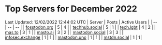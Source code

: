 # Top Servers for December 2022
Last Updated: 12/02/2022 12:44:02 UTC
| Server | Posts | Active Users |
| -- | -- | -- |
| [fosstodon.org](https://fosstodon.org/tags/PowerShell) | 5 | 4 |
| [techhub.social](https://techhub.social/tags/PowerShell) | 5 | 1 |
| [tech.lgbt](https://tech.lgbt/tags/PowerShell) | 4 | 2 |
| [mas.to](https://mas.to/tags/PowerShell) | 3 | 1 |
| [masto.ai](https://masto.ai/tags/PowerShell) | 3 | 2 |
| [mastodon.social](https://mastodon.social/tags/PowerShell) | 3 | 3 |
| [infosec.exchange](https://infosec.exchange/tags/PowerShell) | 1 | 1 |
| [mastodon.uno](https://mastodon.uno/tags/PowerShell) | 1 | 1 |
| [mstdn.social](https://mstdn.social/tags/PowerShell) | 1 | 1 |
